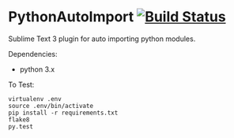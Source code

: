 
PythonAutoImport [![Build Status](https://travis-ci.org/akvadrako/PythonAutoImport.svg?branch=master)](https://travis-ci.org/akvadrako/PythonAutoImport)
==========================================

Sublime Text 3 plugin for auto importing python modules.

Dependencies:

- python 3.x

To Test:

    virtualenv .env
    source .env/bin/activate
    pip install -r requirements.txt
    flake8
    py.test

